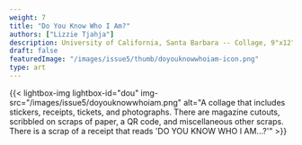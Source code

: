 ```yaml
---
weight: 7
title: "Do You Know Who I Am?"
authors: ["Lizzie Tjahja"]
description: University of California, Santa Barbara -- Collage, 9"x12"
draft: false
featuredImage: "/images/issue5/thumb/doyouknowwhoiam-icon.png"
type: art
---
```


{{< lightbox-img lightbox-id="dou" img-src="/images/issue5/doyouknowwhoiam.png" alt="A collage that includes stickers, receipts, tickets, and photographs. There are magazine cutouts, scribbled on scraps of paper, a QR code, and miscellaneous other scraps. There is a scrap of a receipt that reads 'DO YOU KNOW WHO I AM...?'" >}}